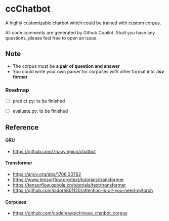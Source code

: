 # ccChatbot

A highly customizable chatbot which could be trained with custom corpus.

All code comments are generated by Github Copilot. Shall you have any questions, please feel free to open an issue.



## Note

- The corpus must be **a pair of question and answer**
- You could write your own parser for corpuses with other format into **.tsv format**

   

### Roadmap

- [ ] predict.py: to be finished
- [ ] evaluate.py: to be finished



## Reference

#### GRU

- https://github.com/zhaoyingjun/chatbot



#### Transformer

- https://arxiv.org/abs/1706.03762
- https://www.tensorflow.org/text/tutorials/transformer
- https://tensorflow.google.cn/tutorials/text/transformer
- https://github.com/jadore801120/attention-is-all-you-need-pytorch



#### Corpuses

- https://github.com/codemayq/chinese_chatbot_corpus